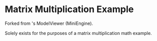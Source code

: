 # Matrix Multiplication Example

Forked from [](https://github.com/Microsoft/DirectX-Graphics-Samples)'s ModelViewer (MiniEngine).



Solely exists for the purposes of a matrix multiplication math example.

